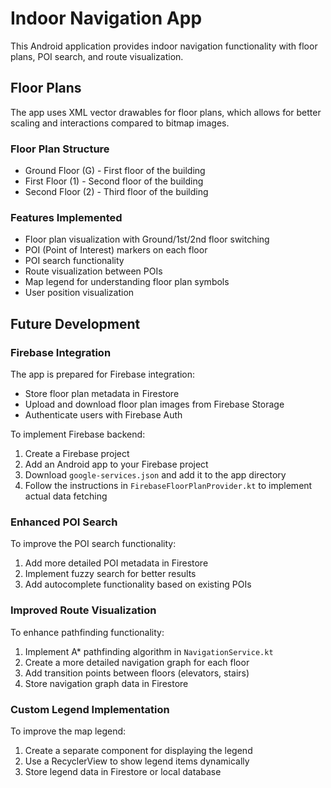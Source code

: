 # Indoor Navigation App

This Android application provides indoor navigation functionality with floor plans, POI search, and
route visualization.

## Floor Plans

The app uses XML vector drawables for floor plans, which allows for better scaling and interactions
compared to bitmap images.

### Floor Plan Structure

- Ground Floor (G) - First floor of the building
- First Floor (1) - Second floor of the building
- Second Floor (2) - Third floor of the building

### Features Implemented

- Floor plan visualization with Ground/1st/2nd floor switching
- POI (Point of Interest) markers on each floor
- POI search functionality
- Route visualization between POIs
- Map legend for understanding floor plan symbols
- User position visualization

## Future Development

### Firebase Integration

The app is prepared for Firebase integration:

- Store floor plan metadata in Firestore
- Upload and download floor plan images from Firebase Storage
- Authenticate users with Firebase Auth

To implement Firebase backend:

1. Create a Firebase project
2. Add an Android app to your Firebase project
3. Download `google-services.json` and add it to the app directory
4. Follow the instructions in `FirebaseFloorPlanProvider.kt` to implement actual data fetching

### Enhanced POI Search

To improve the POI search functionality:

1. Add more detailed POI metadata in Firestore
2. Implement fuzzy search for better results
3. Add autocomplete functionality based on existing POIs

### Improved Route Visualization

To enhance pathfinding functionality:

1. Implement A* pathfinding algorithm in `NavigationService.kt`
2. Create a more detailed navigation graph for each floor
3. Add transition points between floors (elevators, stairs)
4. Store navigation graph data in Firestore

### Custom Legend Implementation

To improve the map legend:

1. Create a separate component for displaying the legend
2. Use a RecyclerView to show legend items dynamically
3. Store legend data in Firestore or local database